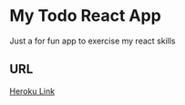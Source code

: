 # My Todo React App 

Just a for fun app to exercise my react skills

## URL

[Heroku Link](https://todo-fd.herokuapp.com/)

